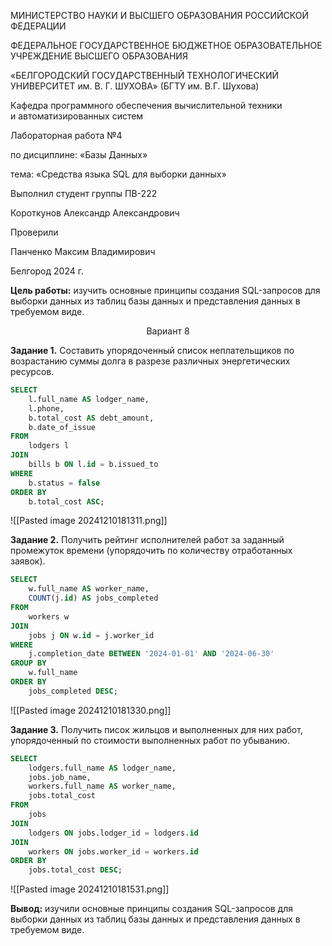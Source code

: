 <div class="title">
	<div class="header">
		<p>МИНИСТЕРСТВО НАУКИ И ВЫСШЕГО ОБРАЗОВАНИЯ РОССИЙСКОЙ ФЕДЕРАЦИИ</p>
		<p>ФЕДЕРАЛЬНОЕ ГОСУДАРСТВЕННОЕ БЮДЖЕТНОЕ ОБРАЗОВАТЕЛЬНОЕ УЧРЕЖДЕНИЕ ВЫСШЕГО ОБРАЗОВАНИЯ</p>
		<p class="header__university-name">«БЕЛГОРОДСКИЙ ГОСУДАРСТВЕННЫЙ ТЕХНОЛОГИЧЕСКИЙ УНИВЕРСИТЕТ им. В. Г. ШУХОВА» (БГТУ им. В.Г. Шухова)</p>
		<p>Кафедра программного обеспечения вычислительной техники и автоматизированных систем<p>
	</div>
	<div class="main">
		<p class="main__title">Лабораторная работа №4</p>
		<p class="main__subject">по дисциплине: «Базы Данных»</p>
		<p class="main__topic">тема: «Средства языка SQL для выборки данных»</p>
	</div>
	<div class="footer">
		<div class="footer__student-info">
			<p class="footer__student-info__title">Выполнил студент группы ПВ-222</p>
			<p class="footer__student-info__item">Короткунов Александр Александрович</p>
		</div>
		<div class="footer__teachers-info">
			<p class="footer__teachers-info__title">Проверили</p>
			<p class="footer_teachers-info__item">Панченко Максим Владимирович</p>
		</div>
	</div>
	<div class="date">
		<p>Белгород 2024 г.</p>
	</div>
</div>

**Цель работы:** изучить основные принципы создания SQL-запросов для выборки данных из таблиц базы данных и представления данных в требуемом виде.

<center>Вариант 8</center>

**Задание 1.** Составить упорядоченный список неплательщиков по возрастанию суммы долга в разрезе различных энергетических ресурсов. 

```sql
SELECT 
    l.full_name AS lodger_name,
    l.phone,
    b.total_cost AS debt_amount,
    b.date_of_issue
FROM 
    lodgers l
JOIN 
    bills b ON l.id = b.issued_to
WHERE 
    b.status = false
ORDER BY 
    b.total_cost ASC;
```

![[Pasted image 20241210181311.png]]

**Задание 2.** Получить рейтинг исполнителей работ за заданный промежуток времени (упорядочить по количеству отработанных заявок).

```sql
SELECT 
    w.full_name AS worker_name,
    COUNT(j.id) AS jobs_completed
FROM 
    workers w
JOIN 
    jobs j ON w.id = j.worker_id
WHERE 
    j.completion_date BETWEEN '2024-01-01' AND '2024-06-30'
GROUP BY 
    w.full_name
ORDER BY 
    jobs_completed DESC;
```

![[Pasted image 20241210181330.png]]

**Задание 3.** Получить писок жильцов и выполненных для них работ, упорядоченный по стоимости выполненных работ по убыванию.

```sql
SELECT 
    lodgers.full_name AS lodger_name,
    jobs.job_name,
    workers.full_name AS worker_name,
    jobs.total_cost
FROM 
    jobs
JOIN 
    lodgers ON jobs.lodger_id = lodgers.id
JOIN 
    workers ON jobs.worker_id = workers.id
ORDER BY 
    jobs.total_cost DESC;
```

![[Pasted image 20241210181531.png]]

**Вывод:** изучили основные принципы создания SQL-запросов для выборки данных из таблиц базы данных и представления данных в требуемом виде.